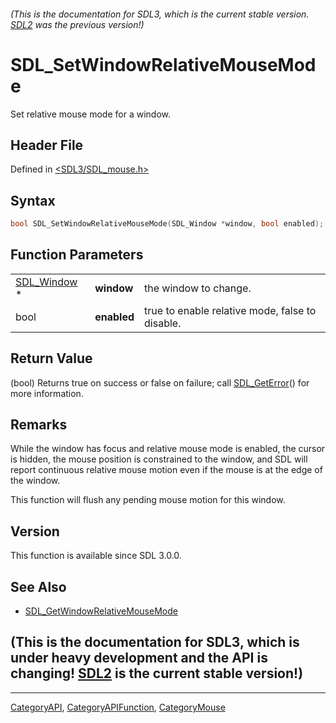###### (This is the documentation for SDL3, which is the current stable version. [SDL2](https://wiki.libsdl.org/SDL2/) was the previous version!)
# SDL_SetWindowRelativeMouseMode

Set relative mouse mode for a window.

## Header File

Defined in [<SDL3/SDL_mouse.h>](https://github.com/libsdl-org/SDL/blob/main/include/SDL3/SDL_mouse.h)

## Syntax

```c
bool SDL_SetWindowRelativeMouseMode(SDL_Window *window, bool enabled);
```

## Function Parameters

|                            |             |                                                 |
| -------------------------- | ----------- | ----------------------------------------------- |
| [SDL_Window](SDL_Window) * | **window**  | the window to change.                           |
| bool                       | **enabled** | true to enable relative mode, false to disable. |

## Return Value

(bool) Returns true on success or false on failure; call
[SDL_GetError](SDL_GetError)() for more information.

## Remarks

While the window has focus and relative mouse mode is enabled, the cursor
is hidden, the mouse position is constrained to the window, and SDL will
report continuous relative mouse motion even if the mouse is at the edge of
the window.

This function will flush any pending mouse motion for this window.

## Version

This function is available since SDL 3.0.0.

## See Also

- [SDL_GetWindowRelativeMouseMode](SDL_GetWindowRelativeMouseMode)


## (This is the documentation for SDL3, which is under heavy development and the API is changing! [SDL2](https://wiki.libsdl.org/SDL2/) is the current stable version!)



----
[CategoryAPI](CategoryAPI), [CategoryAPIFunction](CategoryAPIFunction), [CategoryMouse](CategoryMouse)

